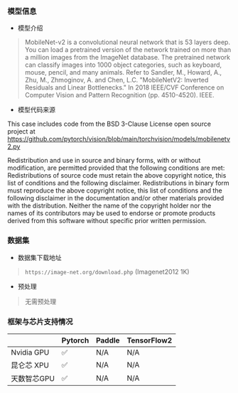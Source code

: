 ### 模型信息
- 模型介绍
>MobileNet-v2 is a convolutional neural network that is 53 layers deep. You can load a pretrained version of the network trained on more than a million images from the ImageNet database. The pretrained network can classify images into 1000 object categories, such as keyboard, mouse, pencil, and many animals. 
>Refer to Sandler, M., Howard, A., Zhu, M., Zhmoginov, A. and Chen, L.C. "MobileNetV2: Inverted Residuals and Linear Bottlenecks." In 2018 IEEE/CVF Conference on Computer Vision and Pattern Recognition (pp. 4510-4520). IEEE.

- 模型代码来源

This case includes code from the BSD 3-Clause License open source project at https://github.com/pytorch/vision/blob/main/torchvision/models/mobilenetv2.py

Redistribution and use in source and binary forms, with or without modification, are permitted provided that the following conditions are met:
Redistributions of source code must retain the above copyright notice, this list of conditions and the following disclaimer.
Redistributions in binary form must reproduce the above copyright notice, this list of conditions and the following disclaimer in the documentation and/or other materials provided with the distribution.
Neither the name of the copyright holder nor the names of its contributors may be used to endorse or promote products derived from this software without specific prior written permission.


### 数据集
- 数据集下载地址
> `https://image-net.org/download.php`  (Imagenet2012 1K)

- 预处理
> 无需预处理 


### 框架与芯片支持情况
|     | Pytorch  |Paddle|TensorFlow2|
|  ----  | ----  |  ----  | ----  |
| Nvidia GPU | ✅ |N/A  |N/A|
| 昆仑芯 XPU | ✅ |N/A  |N/A|
| 天数智芯GPU|✅ |N/A  |N/A|


